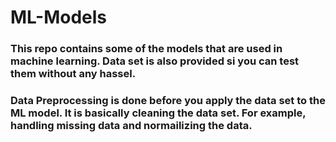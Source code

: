 # ML-Models

### This repo contains some of the models that are used in machine learning. Data set is also provided si you can test them without any hassel. 

### Data Preprocessing is done before you apply the data set to the ML model. It is basically cleaning the data set. For example, handling missing data and normailizing the data.
